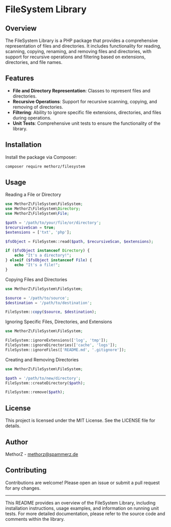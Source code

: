 # FileSystem Library

## Overview

The FileSystem Library is a PHP package that provides a comprehensive representation of files and directories. It includes functionality for reading, scanning, copying, renaming, and removing files and directories, with support for recursive operations and filtering based on extensions, directories, and file names.

## Features

- **File and Directory Representation**: Classes to represent files and directories.
- **Recursive Operations**: Support for recursive scanning, copying, and removing of directories.
- **Filtering**: Ability to ignore specific file extensions, directories, and files during operations.
- **Unit Tests**: Comprehensive unit tests to ensure the functionality of the library.

## Installation

Install the package via Composer:

```sh
composer require methorz/filesystem
```

## Usage
Reading a File or Directory

```php
use MethorZ\FileSystem\FileSystem;
use MethorZ\FileSystem\Directory;
use MethorZ\FileSystem\File;

$path = '/path/to/your/file/or/directory';
$recursiveScan = true;
$extensions = ['txt', 'php'];

$fsObject = FileSystem::read($path, $recursiveScan, $extensions);

if ($fsObject instanceof Directory) {
    echo "It's a directory!";
} elseif ($fsObject instanceof File) {
    echo "It's a file!";
}
```

Copying Files and Directories

```php
use MethorZ\FileSystem\FileSystem;

$source = '/path/to/source';
$destination = '/path/to/destination';

FileSystem::copy($source, $destination);
```

Ignoring Specific Files, Directories, and Extensions

```php
use MethorZ\FileSystem\FileSystem;

FileSystem::ignoreExtensions(['log', 'tmp']);
FileSystem::ignoreDirectories(['cache', 'logs']);
FileSystem::ignoreFiles(['README.md', '.gitignore']);
```

Creating and Removing Directories

```php
use MethorZ\FileSystem\FileSystem;

$path = '/path/to/new/directory';
FileSystem::createDirectory($path);

FileSystem::remove($path);
```

## License
This project is licensed under the MIT License. See the LICENSE file for details.  

## Author
MethorZ - methorz@spammerz.de  

## Contributing
Contributions are welcome! Please open an issue or submit a pull request for any changes.  <hr></hr> This README provides an overview of the FileSystem Library, including installation instructions, usage examples, and information on running unit tests. For more detailed documentation, please refer to the source code and comments within the library.
